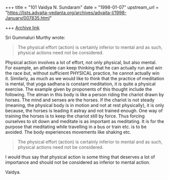 +++
title = "101 Vaidya N. Sundaram"
date = "1998-01-07"
upstream_url = "https://lists.advaita-vedanta.org/archives/advaita-l/1998-January/007835.html"

+++
[Archive link](https://lists.advaita-vedanta.org/archives/advaita-l/1998-January/007835.html)

 Sri Gummaluri Murthy wrote:
 >The physical effort (action) is certainly inferior to mental and as
 >such, physical actions need not be considered.

 Physical action involves a lot of effort, not only physical, but also
mental. For example, an athelete can keep thinking that he can actually
run and win the race but, without sufficient PHYSICAL practice, he cannot
actually win it. Similarly, as much as we would like to think that the
practice of meditation is mental, that yoga sadhana is constant
meditation, it is quite a physical exercise. The example given by
proponents of this thought include the following. The atman in this body
is like a person riding the chariot drawn by horses. The mind and senses
are the horses. If the chariot is not steady (meaning, the physical body
is in motion and not at rest physically), it is only because, the horses
is leading it astray and not trained enough. One way of training the
horses is to keep the chariot still by force. Thus forcing ourselves to
sit down and meditate is as important as meditating. It is for the
purpose that meditating while travelling in a bus or train etc. is to be
avoided. The body experiences movements like shaking etc.

 >The physical effort (action) is certainly inferior to mental and as
 >such, physical actions need not be considered.

 I would thus say that physical action is some thing that deserves a lot
of importance and should not be considered as inferior to mental action.

Vaidya.

